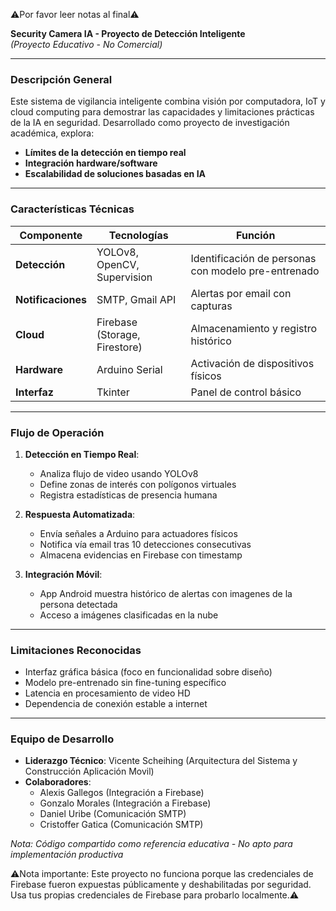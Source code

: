 ⚠️Por favor leer notas al final⚠️

**Security Camera IA - Proyecto de Detección Inteligente**  
*(Proyecto Educativo - No Comercial)*  

---

### **Descripción General**  
Este sistema de vigilancia inteligente combina visión por computadora, IoT y cloud computing 
para demostrar las capacidades y limitaciones prácticas de la IA en seguridad. 
Desarrollado como proyecto de investigación académica, explora:  

- **Límites de la detección en tiempo real**  
- **Integración hardware/software**  
- **Escalabilidad de soluciones basadas en IA**  

---

### **Características Técnicas**  
| Componente | Tecnologías | Función |  
|------------|-------------|---------|  
| **Detección** | YOLOv8, OpenCV, Supervision | Identificación de personas con modelo pre-entrenado |  
| **Notificaciones** | SMTP, Gmail API | Alertas por email con capturas |  
| **Cloud** | Firebase (Storage, Firestore) | Almacenamiento y registro histórico |  
| **Hardware** | Arduino Serial | Activación de dispositivos físicos |  
| **Interfaz** | Tkinter | Panel de control básico |  

---

### **Flujo de Operación**  
1. **Detección en Tiempo Real**:  
   - Analiza flujo de video usando YOLOv8  
   - Define zonas de interés con polígonos virtuales  
   - Registra estadísticas de presencia humana  

2. **Respuesta Automatizada**:  
   - Envía señales a Arduino para actuadores físicos  
   - Notifica vía email tras 10 detecciones consecutivas  
   - Almacena evidencias en Firebase con timestamp  

3. **Integración Móvil**:  
   - App Android muestra histórico de alertas con imagenes de la persona detectada  
   - Acceso a imágenes clasificadas en la nube  

---

### **Limitaciones Reconocidas**  
- Interfaz gráfica básica (foco en funcionalidad sobre diseño)  
- Modelo pre-entrenado sin fine-tuning específico  
- Latencia en procesamiento de video HD  
- Dependencia de conexión estable a internet  

---

### **Equipo de Desarrollo**  
- **Liderazgo Técnico**: Vicente Scheihing (Arquitectura del Sistema y Construcción Aplicación Movil)  
- **Colaboradores**:  
  - Alexis Gallegos (Integración a Firebase)
  - Gonzalo Morales (Integración a Firebase)  
  - Daniel Uribe (Comunicación SMTP)  
  - Cristoffer Gatica (Comunicación SMTP) 
 

*Nota: Código compartido como referencia educativa - No apto para implementación productiva*

⚠️Nota importante: Este proyecto no funciona porque las credenciales de Firebase fueron expuestas públicamente y deshabilitadas por seguridad. Usa tus propias credenciales de Firebase para probarlo localmente.⚠️
